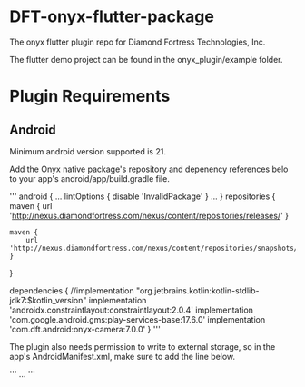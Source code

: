 # DFT-onyx-flutter-package

The onyx flutter plugin repo for Diamond Fortress Technologies, Inc.

The flutter demo project can be found in the onyx_plugin/example folder.

# Plugin Requirements

## Android

Minimum android version supported is 21.

Add the Onyx native package's repository and depenency references belo to your app's android/app/build.gradle file.

'''
android {
...
lintOptions {
disable 'InvalidPackage'
}
...
}
repositories {
maven {
url 'http://nexus.diamondfortress.com/nexus/content/repositories/releases/'
}

    maven {
        url 'http://nexus.diamondfortress.com/nexus/content/repositories/snapshots/'
    }

}

dependencies {
//implementation "org.jetbrains.kotlin:kotlin-stdlib-jdk7:$kotlin_version"
implementation 'androidx.constraintlayout:constraintlayout:2.0.4'
implementation 'com.google.android.gms:play-services-base:17.6.0'
implementation 'com.dft.android:onyx-camera:7.0.0'
}
'''

The plugin also needs permission to write to external storage, so in the app's AndroidManifest.xml, make sure to add the line below.

'''
<manifest xmlns:android="http://schemas.android.com/apk/res/android">
<uses-permission android:name="android.permission.WRITE_EXTERNAL_STORAGE" />
...
'''
